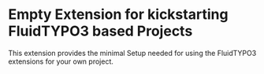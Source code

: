 # Empty Extension for kickstarting FluidTYPO3 based Projects

This extension provides the minimal Setup needed for using the FluidTYPO3 extensions
for your own project.
